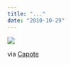```yaml
---
title: "..."
date: "2010-10-29"
---
```


![](http://cdn.wg.uproxx.com/wp-content/uploads/2010/08/peggy-bonk.gif)

via [Capote](http://twitter.com/#!/CapoteTDawg)
